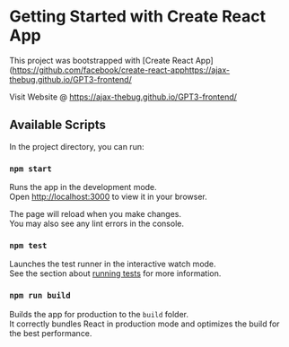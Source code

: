 # Getting Started with Create React App

This project was bootstrapped with [Create React App](https://github.com/facebook/create-react-apphttps://ajax-thebug.github.io/GPT3-frontend/

Visit Website @ https://ajax-thebug.github.io/GPT3-frontend/

## Available Scripts

In the project directory, you can run:

### `npm start`

Runs the app in the development mode.\
Open [http://localhost:3000](http://localhost:3000) to view it in your browser.

The page will reload when you make changes.\
You may also see any lint errors in the console.

### `npm test`

Launches the test runner in the interactive watch mode.\
See the section about [running tests](https://facebook.github.io/create-react-app/docs/running-tests) for more information.

### `npm run build`

Builds the app for production to the `build` folder.\
It correctly bundles React in production mode and optimizes the build for the best performance.

